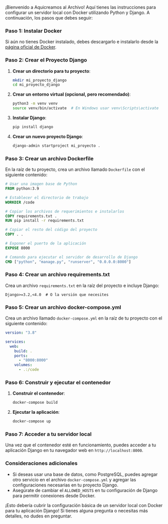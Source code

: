 ¡Bienvenido a Aquicreamos al Archivo! Aquí tienes las instrucciones para configurar un servidor local con Docker utilizando Python y Django. A continuación, los pasos que debes seguir:

### Paso 1: Instalar Docker
Si aún no tienes Docker instalado, debes descargarlo e instalarlo desde la [página oficial de Docker](https://www.docker.com/get-started).

### Paso 2: Crear el Proyecto Django
1. **Crear un directorio para tu proyecto**:
   ```bash
   mkdir mi_proyecto_django
   cd mi_proyecto_django
   ```

2. **Crear un entorno virtual (opcional, pero recomendado)**:
   ```bash
   python3 -m venv venv
   source venv/bin/activate  # En Windows usar venv\Scripts\activate
   ```

3. **Instalar Django**:
   ```bash
   pip install django
   ```

4. **Crear un nuevo proyecto Django**:
   ```bash
   django-admin startproject mi_proyecto .
   ```

### Paso 3: Crear un archivo Dockerfile
En la raíz de tu proyecto, crea un archivo llamado `Dockerfile` con el siguiente contenido:

```Dockerfile
# Usar una imagen base de Python
FROM python:3.9

# Establecer el directorio de trabajo
WORKDIR /code

# Copiar los archivos de requerimientos e instalarlos
COPY requirements.txt .
RUN pip install -r requirements.txt

# Copiar el resto del código del proyecto
COPY . .

# Exponer el puerto de la aplicación
EXPOSE 8000

# Comando para ejecutar el servidor de desarrollo de Django
CMD ["python", "manage.py", "runserver", "0.0.0.0:8000"]
```

### Paso 4: Crear un archivo requirements.txt
Crea un archivo `requirements.txt` en la raíz del proyecto e incluye Django:

```
Django>=3.2,<4.0  # O la versión que necesites
```

### Paso 5: Crear un archivo docker-compose.yml
Crea un archivo llamado `docker-compose.yml` en la raíz de tu proyecto con el siguiente contenido:

```yaml
version: "3.8"

services:
  web:
    build: .
    ports:
      - "8000:8000"
    volumes:
      - .:/code
```

### Paso 6: Construir y ejecutar el contenedor
1. **Construir el contenedor**:
   ```bash
   docker-compose build
   ```

2. **Ejecutar la aplicación**:
   ```bash
   docker-compose up
   ```

### Paso 7: Acceder a tu servidor local
Una vez que el contenedor esté en funcionamiento, puedes acceder a tu aplicación Django en tu navegador web en `http://localhost:8000`.

### Consideraciones adicionales
- Si deseas usar una base de datos, como PostgreSQL, puedes agregar otro servicio en el archivo `docker-compose.yml` y agregar las configuraciones necesarias en tu proyecto Django.
- Asegúrate de cambiar el `ALLOWED_HOSTS` en tu configuración de Django para permitir conexiones desde Docker.

¡Esto debería cubrir la configuración básica de un servidor local con Docker para tu aplicación Django! Si tienes alguna pregunta o necesitas más detalles, no dudes en preguntar.